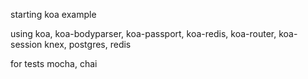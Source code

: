 starting koa example

using koa, koa-bodyparser, koa-passport, koa-redis, koa-router, koa-session
knex, postgres, redis

for tests mocha, chai